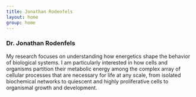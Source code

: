 ```yaml
---
title: Jonathan Rodenfels
layout: home
group: home
---
```


### Dr. Jonathan Rodenfels

My research focuses on understanding how energetics shape the behavior of biological systems. I am particularly interested in how cells and organisms partition their metabolic energy among the complex array of cellular processes that are necessary for life at any scale, from isolated biochemical networks to quiescent and highly proliferative cells to organismal growth and development.
